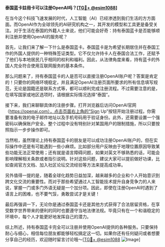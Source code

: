 **泰国蓝卡註冊卡可以注册OpenAI吗？[[TG💪+ @esim1088](https://t.me/s/esim1088)]**

在当今这个科技飞速发展的时代，人工智能（AI）已经渗透到我们生活的方方面面。而OpenAI作为全球领先的AI研究机构之一，其开发的模型和工具更是备受关注。对于生活在泰国的外籍人士来说，他们可能会好奇：持有泰国蓝卡是否能够顺利注册并使用OpenAI的服务呢？

首先，让我们来了解一下什么是泰国蓝卡。泰国蓝卡是为希望长期居住并在泰国工作的外国人提供的一种特殊签证类型。它不仅允许持卡人在泰国合法工作，还赋予了他们与本地居民几乎相同的权利和福利。因此，从法律角度来看，持有蓝卡的外国人完全符合使用互联网服务的基本条件。

那么问题来了，持有泰国蓝卡的人是否可以直接注册OpenAI账户呢？答案是肯定的！只要你的网络环境稳定，并且满足OpenAI注册页面所要求的所有信息填写规范，无论是国籍还是联系方式等，都可以顺利完成注册流程。不过需要注意的是，在填写国家或地区选项时，请根据实际情况选择“泰国”。

接下来，我们来聊聊具体的注册步骤。打开浏览器后访问OpenAI官网（https://openai.com），点击页面右上角的“Sign Up”按钮开始注册过程。你需要准备有效的电子邮件地址以及手机号码用于验证身份。此外，还需要设置一个强密码以确保账户安全。整个过程中没有特别针对某国用户的限制措施，所以只要按照指示一步步操作即可。

当然啦，虽然理论上持有泰国蓝卡的朋友是可以成功注册OpenAI账户的，但在实际操作中还是有可能遇到一些小麻烦。比如部分用户反映由于地理位置原因导致某些功能无法正常使用；还有就是语言障碍问题，如果对英文不够熟悉的话，可能会影响理解相关条款或者指引说明。针对这些问题，建议大家可以提前做好功课，比如查阅官方文档、加入社区论坛交流经验等方法来提高成功率。

另外值得一提的是，随着全球化趋势日益加深，越来越多的企业和个人开始意识到跨文化交流的重要性。而对于那些希望通过人工智能技术提升自身竞争力的人来说，掌握一门或多门外语无疑是一个加分项。因此，即使在注册OpenAI时遇到了语言上的困难，也不要气馁，勇敢尝试才是关键！

最后再强调一下，无论你是通过泰国蓝卡还是其他方式获得了合法居留资格，在享受数字世界带来的便利的同时也要遵守当地法律法规。毕竟只有在一个和谐稳定的环境中，每个人才能更好地发挥自己的潜力。

综上所述，持有泰国蓝卡完全可以注册并使用OpenAI提供的各种服务。只要保持耐心与细心，相信每位朋友都能够轻松搞定这一切。如果你还有任何疑问或者想要分享自己的经历，欢迎随时留言讨论哦～[[TG💪+ @esim1088](https://t.me/s/esim1088) ![Image](https://i.postimg.cc/4NQfJmqS/Snipaste-2025-05-13-00-14-12.png)]